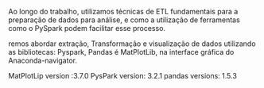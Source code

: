 Ao longo do trabalho, utilizamos técnicas de ETL fundamentais para a preparação de dados para análise, e como a utilização de ferramentas como o PySpark podem facilitar esse processo.



remos abordar extração, Transformação e visualização de dados utilizando as bibliotecas: Pyspark, Pandas é MatPlotLib, na interface gráfica do Anaconda-navigator.

MatPlotLip version :3.7.0
PysPark version: 3.2.1
pandas versions: 1.5.3
